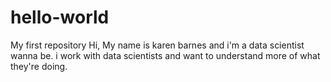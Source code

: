 # hello-world
My first repository
Hi, My name is karen barnes and i'm a data scientist wanna be. i work with data scientists and want to understand more of what they're doing.
